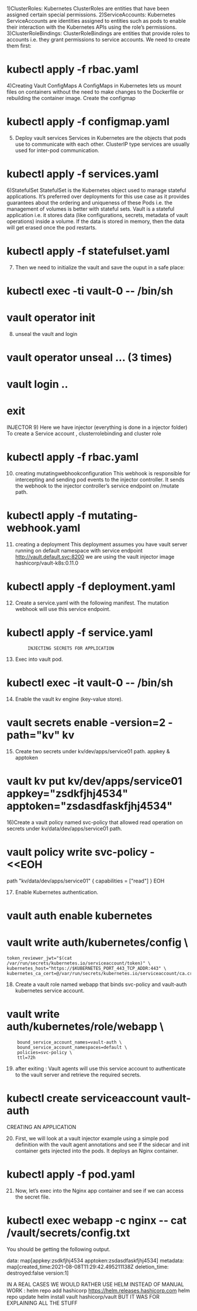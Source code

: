 1)ClusterRoles: Kubernetes ClusterRoles are entities that have been assigned certain special permissions.
2)ServiceAccounts: Kubernetes ServiceAccounts are identities assigned to entities such as pods to enable their interaction with the Kubernetes APIs using the role’s permissions.
3)ClusterRoleBindings: ClusterRoleBindings are entities that provide roles to accounts i.e. they grant permissions to service accounts.
We need to create them first:
 # kubectl apply -f rbac.yaml

4)Creating Vault ConfigMaps
A ConfigMaps in Kubernetes lets us mount files on containers without the need to make changes to the Dockerfile or rebuilding the container image. 
Create the configmap

# kubectl apply -f configmap.yaml
 


5) Deploy vault services 
Services in Kubernetes are the objects that pods use to communicate with each other.
ClusterIP type services are usually used for inter-pod communication.

# kubectl apply -f services.yaml

6)StatefulSet 
StatefulSet is the Kubernetes object used to manage stateful applications.
It’s preferred over deployments for this use case as it provides guarantees about the ordering and uniqueness of these Pods i.e. the management of volumes is better with stateful sets.
Vault is a stateful application i.e. it stores data (like configurations, secrets, metadata of vault operations) inside a volume. If the data is stored in memory, then the data will get erased once the pod restarts.

# kubectl apply -f statefulset.yaml

7) Then we need to initialize the vault and save the ouput in a safe place:

# kubectl exec -ti vault-0 -- /bin/sh
# vault operator init


8) unseal the vault and login 

# vault operator unseal ... (3 times)
# vault login ..
# exit


INJECTOR
9) Here we have injector (everything is done in a injector folder)
To create a Service account , clusterrolebinding and cluster role
# kubectl apply -f rbac.yaml
10) creating mutatingwebhookconfiguration
 This webhook is responsible for intercepting and sending pod events to the injector controller. It sends the webhook to the injector controller’s service endpoint on /mutate path.

# kubectl apply -f mutating-webhook.yaml


11) creating a deployment 
This deployment assumes you have vault server running on default namespace with service endpoint http://vault.default.svc:8200
we are using the  vault injector image hashicorp/vault-k8s:0.11.0
# kubectl apply -f deployment.yaml

12) Create a service.yaml with the following manifest. The mutation webhook will use this service endpoint.
# kubectl apply -f service.yaml



			INJECTING SECRETS FOR APPLICATION
13) Exec into vault pod.

# kubectl exec -it vault-0 -- /bin/sh  

14) Enable the vault kv engine (key-value store).

# vault secrets enable -version=2 -path="kv" kv

15) Create two secrets under kv/dev/apps/service01 path. appkey & apptoken

# vault kv put kv/dev/apps/service01 appkey="zsdkfjhj4534" apptoken="zsdasdfaskfjhj4534" 

16)Create a vault policy named svc-policy that allowed read operation on secrets under kv/data/dev/apps/service01 path.

# vault policy write svc-policy - <<EOH
path "kv/data/dev/apps/service01" {
  capabilities = ["read"]
}
EOH

17) Enable Kubernetes authentication.
# vault auth enable kubernetes
# vault write auth/kubernetes/config \
    token_reviewer_jwt="$(cat /var/run/secrets/kubernetes.io/serviceaccount/token)" \
    kubernetes_host="https://$KUBERNETES_PORT_443_TCP_ADDR:443" \ kubernetes_ca_cert=@/var/run/secrets/kubernetes.io/serviceaccount/ca.crt

18) Create a vault role named webapp that binds svc-policy and vault-auth kubernetes service account.

# vault write auth/kubernetes/role/webapp \
        bound_service_account_names=vault-auth \
        bound_service_account_namespaces=default \
        policies=svc-policy \
        ttl=72h

19) after exiting :
 Vault agents will use this service account to authenticate to the vault server and retrieve the required secrets.
# kubectl create serviceaccount vault-auth 


CREATING AN APPLICATION

20) First, we will look at a vault injector example using a simple pod definition with the vault agent annotations and see if the sidecar and init container gets injected into the pods.
It deploys an Nginx container.
# kubectl apply -f pod.yaml

21) Now, let’s exec into the Nginx app container and see if we can access the secret file.

# kubectl exec webapp -c nginx -- cat /vault/secrets/config.txt
You should be getting the following output.

data: map[appkey:zsdkfjhj4534 apptoken:zsdasdfaskfjhj4534]
metadata: map[created_time:2021-08-08T11:29:42.495211138Z deletion_time: destroyed:false version:1]



IN A REAL CASES WE WOULD RATHER USE HELM INSTEAD OF MANUAL WORK :
helm repo add hashicorp https://helm.releases.hashicorp.com
helm repo update
helm install vault hashicorp/vault
BUT IT WAS FOR EXPLAINING ALL THE STUFF 
